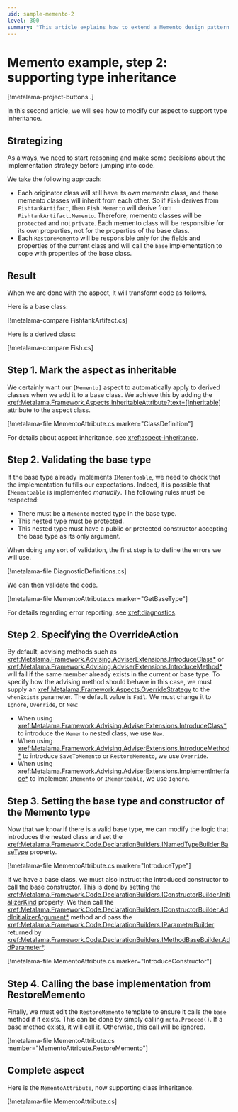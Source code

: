 ```yaml
---
uid: sample-memento-2
level: 300
summary: "This article explains how to extend a Memento design pattern to support type inheritance using the Metalama framework, including validation and method overrides."
---
```


# Memento example, step 2: supporting type inheritance

[!metalama-project-buttons .]

In this second article, we will see how to modify our aspect to support type inheritance.

## Strategizing

As always, we need to start reasoning and make some decisions about the implementation strategy before jumping into code.

We take the following approach:

* Each originator class will still have its own memento class, and these memento classes will inherit from each other. So if `Fish` derives from `FishtankArtifact`, then `Fish.Memento` will derive from `FishtankArtifact.Memento`. Therefore, memento classes will be `protected` and not `private`. Each memento class will be responsible for its own properties, not for the properties of the base class.
* Each `RestoreMemento` will be responsible only for the fields and properties of the current class and will call the `base` implementation to cope with properties of the base class.

## Result

When we are done with the aspect, it will transform code as follows.

Here is a base class:

[!metalama-compare FishtankArtifact.cs]

Here is a derived class:

[!metalama-compare Fish.cs]

## Step 1. Mark the aspect as inheritable

We certainly want our `[Memento]` aspect to automatically apply to derived classes when we add it to a base class. We achieve this by adding the <xref:Metalama.Framework.Aspects.InheritableAttribute?text=[Inheritable]> attribute to the aspect class.

[!metalama-file MementoAttribute.cs marker="ClassDefinition"]

For details about aspect inheritance, see <xref:aspect-inheritance>.

## Step 2. Validating the base type

If the base type already implements `IMementoable`, we need to check that the implementation fulfills our expectations. Indeed, it is possible that `IMementoable` is implemented _manually_. The following rules must be respected:

* There must be a `Memento` nested type in the base type.
* This nested type must be protected.
* This nested type must have a public or protected constructor accepting the base type as its only argument.

When doing any sort of validation, the first step is to define the errors we will use.

[!metalama-file DiagnosticDefinitions.cs]

We can then validate the code.

[!metalama-file MementoAttribute.cs marker="GetBaseType"]

For details regarding error reporting, see <xref:diagnostics>.

## Step 2. Specifying the OverrideAction

By default, advising methods such as <xref:Metalama.Framework.Advising.AdviserExtensions.IntroduceClass*> or <xref:Metalama.Framework.Advising.AdviserExtensions.IntroduceMethod*> will fail if the same member already exists in the current or base type. To specify how the advising method should behave in this case, we must supply an <xref:Metalama.Framework.Aspects.OverrideStrategy> to the `whenExists` parameter. The default value is `Fail`. We must change it to `Ignore`, `Override`, or `New`:
* When using <xref:Metalama.Framework.Advising.AdviserExtensions.IntroduceClass*> to introduce the `Memento` nested class, we use `New`.
* When using <xref:Metalama.Framework.Advising.AdviserExtensions.IntroduceMethod*> to introduce `SaveToMemento` or `RestoreMemento`, we use `Override`.
* When using <xref:Metalama.Framework.Advising.AdviserExtensions.ImplementInterface*> to implement `IMemento` or `IMementoable`, we use `Ignore`.

## Step 3. Setting the base type and constructor of the Memento type

Now that we know if there is a valid base type, we can modify the logic that introduces the nested class and set the <xref:Metalama.Framework.Code.DeclarationBuilders.INamedTypeBuilder.BaseType> property.

[!metalama-file MementoAttribute.cs marker="IntroduceType"]

If we have a base class, we must also instruct the introduced constructor to call the base constructor. This is done by setting the <xref:Metalama.Framework.Code.DeclarationBuilders.IConstructorBuilder.InitializerKind> property. We then call the <xref:Metalama.Framework.Code.DeclarationBuilders.IConstructorBuilder.AddInitializerArgument*> method and pass the <xref:Metalama.Framework.Code.DeclarationBuilders.IParameterBuilder> returned by <xref:Metalama.Framework.Code.DeclarationBuilders.IMethodBaseBuilder.AddParameter*>.

[!metalama-file MementoAttribute.cs marker="IntroduceConstructor"]

## Step 4. Calling the base implementation from RestoreMemento

Finally, we must edit the `RestoreMemento` template to ensure it calls the `base` method if it exists. This can be done by simply calling `meta.Proceed()`. If a base method exists, it will call it. Otherwise, this call will be ignored.

[!metalama-file MementoAttribute.cs member="MementoAttribute.RestoreMemento"]

## Complete aspect

Here is the `MementoAttribute`, now supporting class inheritance.

[!metalama-file MementoAttribute.cs]

